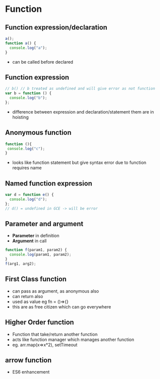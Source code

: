 # Function

## Function expression/declaration

```js
a();
function a() {
  console.log("a");
}
```

- can be called before declared

## Function expression

```js
// b() // b treated as undefined and will give error as not function
var b = function () {
  console.log("b");
};
```

- difference between expression and declaration/statement them are in hoisting

## Anonymous function

```js
function (){
 console.log("c");
}
```

- looks like function statement but give syntax error due to
  function requires name

## Named function expression

```js
var d = function e() {
  console.log("d");
};
// d() = undefined in GCE -> will be error
```

## Parameter and argument

- **Parameter** in definition
- **Argument** in call

```js
function f(param1, param2) {
  console.log(param1, param2);
}
f(arg1, arg2);
```

## First Class function

- can pass as argument, as anonymous also
- can return also
- used as value eg fn = ()=>{}
- this are as free citizen which can go everywhere

## Higher Order function

- Function that take/return another function
- acts like function manager which manages another function
- eg. arr.map(x=>x\*2), setTimeout

## arrow function

- ES6 enhancement
